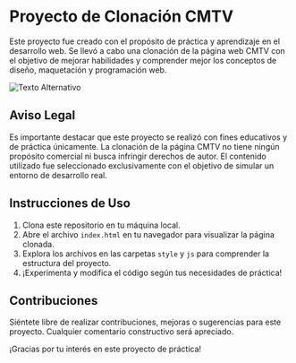 # Proyecto de Clonación CMTV

Este proyecto fue creado con el propósito de práctica y aprendizaje en el desarrollo web. Se llevó a cabo una clonación de la página web CMTV con el objetivo de mejorar habilidades y comprender mejor los conceptos de diseño, maquetación y programación web.

![Texto Alternativo](./img/romina_navarrete_clon_cmtv.webp)

## Aviso Legal

Es importante destacar que este proyecto se realizó con fines educativos y de práctica únicamente. La clonación de la página CMTV no tiene ningún propósito comercial ni busca infringir derechos de autor. El contenido utilizado fue seleccionado exclusivamente con el objetivo de simular un entorno de desarrollo real.

## Instrucciones de Uso

1. Clona este repositorio en tu máquina local.
2. Abre el archivo `index.html` en tu navegador para visualizar la página clonada.
3. Explora los archivos en las carpetas `style` y `js` para comprender la estructura del proyecto.
4. ¡Experimenta y modifica el código según tus necesidades de práctica!

## Contribuciones

Siéntete libre de realizar contribuciones, mejoras o sugerencias para este proyecto. Cualquier comentario constructivo será apreciado.

¡Gracias por tu interés en este proyecto de práctica!

